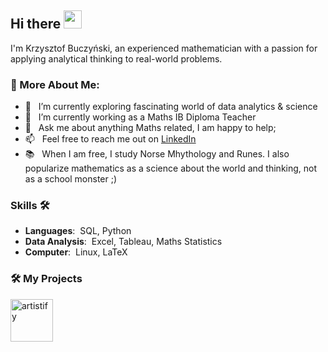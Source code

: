 ## Hi there <img src="https://github.com/TheDudeThatCode/TheDudeThatCode/blob/master/Assets/Hi.gif" width="29px"> 

I'm Krzysztof Buczyński, an experienced mathematician with a passion for applying analytical thinking to real-world problems.


### 🧐 More About Me:

- 🌱 &nbsp; I’m currently exploring fascinating world of data analytics & science  
- 🔭 &nbsp; I’m currently working as a Maths IB Diploma Teacher
- 💬 &nbsp; Ask me about anything Maths related, I am happy to help;
- 📫 &nbsp; Feel free to reach me out on [LinkedIn](https://www.linkedin.com/in/krzysztof-buczynski/)
- 📚 &nbsp; When I am free, I study Norse Mhythology and Runes. I also popularize mathematics as a science about the world and thinking, not as a school monster ;)


### Skills 🛠️
- **Languages**:&nbsp;                SQL, Python
- **Data Analysis**:&nbsp;            Excel, Tableau, Maths Statistics
- **Computer**:&nbsp;                 Linux, LaTeX


### 🛠️ My Projects
<a href="https://github.com/" target="_blank"> <img alt="artistify" src="./" height="68" align="left"> </a>
